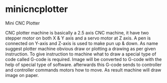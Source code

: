 # minicncplotter
Mini CNC Plotter


CNC plotter machine is basically a 2.5 axis CNC machine, it have two stepper motor on both X & Y axis and a servo motor at Z axis.
A pen is connected on Y-axis and Z-axis is used to make pun up & down.
As name suggest plotter machine obvious draw or plotting a drawing as per given instruction.
To give instruction to machine what to draw a special type of code called G-code is required.
Image will be converted to G-code with the help of special type of software.
afterwards this G-code sends to controller and controller commands motors how to move.
As result machine will draw image on paper.
